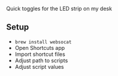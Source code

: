 Quick toggles for the LED strip on my desk

## Setup

- `brew install websocat`
- Open Shortcuts app
- Import shortcut files
- Adjust path to scripts
- Adjust script values
